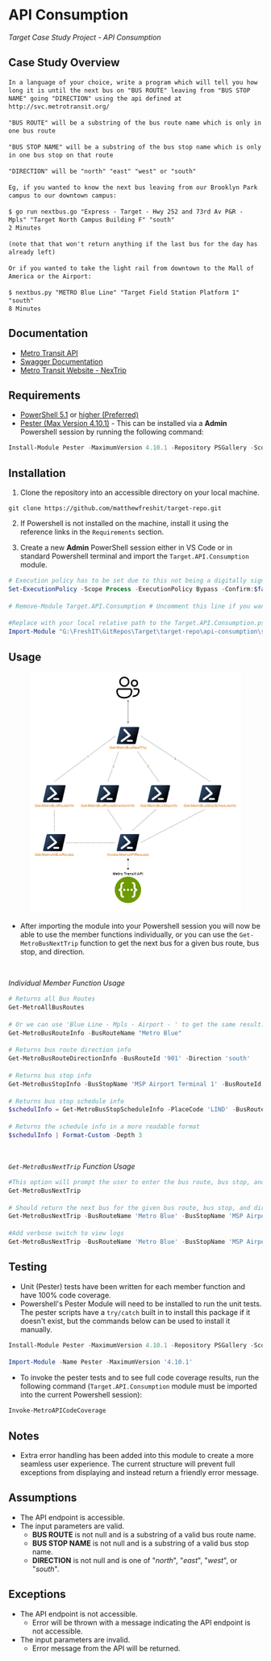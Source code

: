 # API Consumption

*Target Case Study Project - API Consumption*
<br>

## Case Study Overview

```
In a language of your choice, write a program which will tell you how long it is until the next bus on "BUS ROUTE" leaving from "BUS STOP NAME" going "DIRECTION" using the api defined at http://svc.metrotransit.org/ 

"BUS ROUTE" will be a substring of the bus route name which is only in one bus route 

"BUS STOP NAME" will be a substring of the bus stop name which is only in one bus stop on that route

"DIRECTION" will be "north" "east" "west" or "south"

Eg, if you wanted to know the next bus leaving from our Brooklyn Park campus to our downtown campus:

$ go run nextbus.go "Express - Target - Hwy 252 and 73rd Av P&R - Mpls" "Target North Campus Building F" "south"
2 Minutes

(note that that won't return anything if the last bus for the day has already left)

Or if you wanted to take the light rail from downtown to the Mall of America or the Airport:

$ nextbus.py "METRO Blue Line" "Target Field Station Platform 1" "south"
8 Minutes
```

## Documentation
- [Metro Transit API](http://svc.metrotransit.org/)
- [Swagger Documentation](https://svc.metrotransit.org/swagger/index.html)
- [Metro Transit Website - NexTrip](https://www.metrotransit.org/nextrip)

## Requirements
- [PowerShell 5.1](https://www.microsoft.com/en-us/download/details.aspx?id=54616) or [higher (Preferred)](https://github.com/PowerShell/PowerShell/releases/tag/v7.2.5)
- [Pester (Max Version 4.10.1)](https://github.com/pester/Pester/releases/tag/4.10.1) - This can be installed via a **Admin** Powershell session by running the following command:
```powershell
Install-Module Pester -MaximumVersion 4.10.1 -Repository PSGallery -Scope CurrentUser -Force
```

## Installation
1. Clone the repository into an accessible directory on your local machine.
```
git clone https://github.com/matthewfreshit/target-repo.git
```
2. If Powershell is not installed on the machine, install it using the reference links in the `Requirements` section.

3. Create a new **Admin** PowerShell session either in VS Code or in standard Powershell terminal and import the `Target.API.Consumption` module.
```powershell
# Execution policy has to be set due to this not being a digitally signed module.
Set-ExecutionPolicy -Scope Process -ExecutionPolicy Bypass -Confirm:$false -Force

# Remove-Module Target.API.Consumption # Uncomment this line if you want to remove the module from the current powershell session.

#Replace with your local relative path to the Target.API.Consumption.psm1 file
Import-Module "G:\FreshIT\GitRepos\Target\target-repo\api-consumption\src\Target.API.Consumption.psm1" 
```

## Usage
<p align="center">
  <img src="images/Target_API_Consumption.png" />
</p>

- After importing the module into your Powershell session you will now be able to use the member functions individually, or you can use the `Get-MetroBusNextTrip` function to get the next bus for a given bus route, bus stop, and direction.

<br>

*Individual Member Function Usage*

```powershell
# Returns all Bus Routes
Get-MetroAllBusRoutes

# Or we can use 'Blue Line - Mpls - Airport - ' to get the same result. This will return info about the Metro Blue Line route.
Get-MetroBusRouteInfo -BusRouteName "Metro Blue"

# Returns bus route direction info
Get-MetroBusRouteDirectionInfo -BusRouteId '901' -Direction 'south'

# Returns bus stop info
Get-MetroBusStopInfo -BusStopName 'MSP Airport Terminal 1' -BusRouteId '901' -DirectionId '0'

# Returns bus stop schedule info
$schedulInfo = Get-MetroBusStopScheduleInfo -PlaceCode 'LIND' -BusRouteId '901' -DirectionId '0' # Returns bus stop schedule info

# Returns the schedule info in a more readable format
$schedulInfo | Format-Custom -Depth 3
```
<br>

*`Get-MetroBusNextTrip` Function Usage*

```powershell
#This option will prompt the user to enter the bus route, bus stop, and direction.
Get-MetroBusNextTrip

# Should return the next bus for the given bus route, bus stop, and direction if it is available. It will also show any alerts for the bus route and bus stop if they exist.
Get-MetroBusNextTrip -BusRouteName 'Metro Blue' -BusStopName 'MSP Airport Terminal 1' -Direction 'South'

#Add verbose switch to view logs
Get-MetroBusNextTrip -BusRouteName 'Metro Blue' -BusStopName 'MSP Airport Terminal 1' -Direction 'South' -Verbose
```

## Testing
- Unit (Pester) tests have been written for each member function and have 100% code coverage.
- Powershell's Pester Module will need to be installed to run the unit tests. The pester scripts have a `try/catch` built in to install this package if it doesn't exist, but the commands below can be used to install it manually.
```powershell
Install-Module Pester -MaximumVersion 4.10.1 -Repository PSGallery -Scope CurrentUser -Force

Import-Module -Name Pester -MaximumVersion '4.10.1'
```
- To invoke the pester tests and to see full code coverage results, run the following command (`Target.API.Consumption` module must be imported into the current Powershell session):
```powershell
Invoke-MetroAPICodeCoverage
```
## Notes
- Extra error handling has been added into this module to create a more seamless user experience. The current structure will prevent full exceptions from displaying and instead return a friendly error message.

## Assumptions
- The API endpoint is accessible.
- The input parameters are valid.
    - **BUS ROUTE** is not null and is a substring of a valid bus route name.
    - **BUS STOP NAME** is not null and is a substring of a valid bus stop name.
    - **DIRECTION** is not null and is one of "*north*", "*east*", "*west*", or "*south*".

## Exceptions
 - The API endpoint is not accessible.
     - Error will be thrown with a message indicating the API endpoint is not accessible.
- The input parameters are invalid.
    - Error message from the API will be returned.
